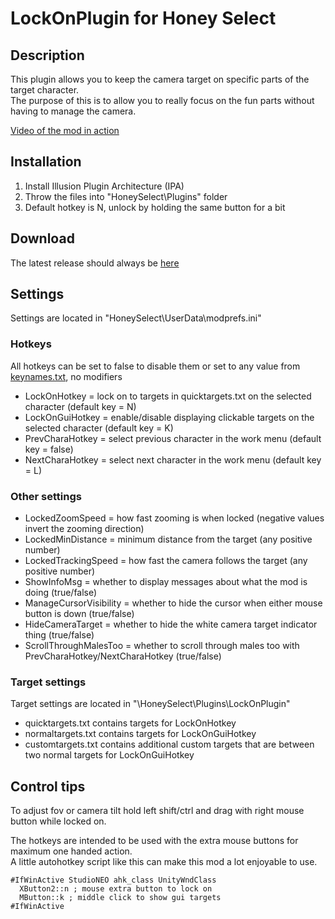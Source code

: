 # LockOnPlugin for Honey Select

## Description
This plugin allows you to keep the camera target on specific parts of the target character.  
The purpose of this is to allow you to really focus on the fun parts without having to manage the camera.

[Video of the mod in action](https://my.mixtape.moe/rgkydu.m4v)

## Installation
1. Install Illusion Plugin Architecture (IPA)
2. Throw the files into "HoneySelect\Plugins" folder
3. Default hotkey is N, unlock by holding the same button for a bit

## Download
The latest release should always be [here](../../releases)

## Settings
Settings are located in "HoneySelect\UserData\modprefs.ini"

### Hotkeys
All hotkeys can be set to false to disable them or set to any value from [keynames.txt](keynames.txt), no modifiers
- LockOnHotkey = lock on to targets in quicktargets.txt on the selected character (default key = N)
- LockOnGuiHotkey = enable/disable displaying clickable targets on the selected character (default key = K)
- PrevCharaHotkey = select previous character in the work menu (default key = false)
- NextCharaHotkey = select next character in the work menu (default key = L)

### Other settings
- LockedZoomSpeed = how fast zooming is when locked (negative values invert the zooming direction)
- LockedMinDistance = minimum distance from the target (any positive number)
- LockedTrackingSpeed = how fast the camera follows the target (any positive number)
- ShowInfoMsg = whether to display messages about what the mod is doing (true/false)
- ManageCursorVisibility = whether to hide the cursor when either mouse button is down (true/false)
- HideCameraTarget = whether to hide the white camera target indicator thing (true/false)
- ScrollThroughMalesToo = whether to scroll through males too with PrevCharaHotkey/NextCharaHotkey (true/false)

 ### Target settings
 Target settings are located in "\HoneySelect\Plugins\LockOnPlugin\"
 - quicktargets.txt contains targets for LockOnHotkey
 - normaltargets.txt contains targets for LockOnGuiHotkey
 - customtargets.txt contains additional custom targets that are between two normal targets for LockOnGuiHotkey

## Control tips
To adjust fov or camera tilt hold left shift/ctrl and drag with right mouse button while locked on.

The hotkeys are intended to be used with the extra mouse buttons for maximum one handed action.  
A little autohotkey script like this can make this mod a lot enjoyable to use.
```
#IfWinActive StudioNEO ahk_class UnityWndClass
  XButton2::n ; mouse extra button to lock on
  MButton::k ; middle click to show gui targets
#IfWinActive
```
